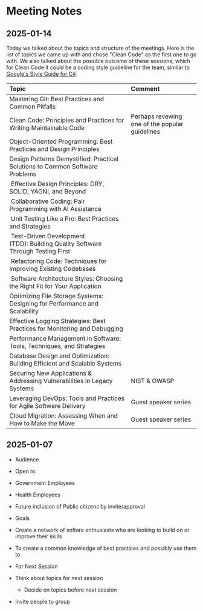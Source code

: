 # Meeting Notes

## 2025-01-14

Today we talked about the topics and structure of the meetings. Here is the list of topics we came up with and chose "Clean Code" as the first one to go with.
We also talked about the possible outcome of these sessions, which for Clean Code it could be a coding style guideline for the team, similar to [Google's Style Guide for C#](https://google.github.io/styleguide/csharp-style.html).

| Topic | Comment |
|:---------- | :---------- |
| Mastering Git: Best Practices and Common Pitfalls |
| Clean Code: Principles and Practices for Writing Maintainable Code | Perhaps revewing one of the popular guidelines |
| Object-Oriented Programming: Best Practices and Design Principles |
| Design Patterns Demystified: Practical Solutions to Common Software Problems |
| Effective Design Principles: DRY, SOLID, YAGNI, and Beyond |
| Collaborative Coding: Pair Programming with AI Assistance |
| Unit Testing Like a Pro: Best Practices and Strategies |
| Test-Driven Development (TDD): Building Quality Software Through Testing First |
| Refactoring Code: Techniques for Improving Existing Codebases |
| Software Architecture Styles: Choosing the Right Fit for Your Application |
| Optimizing File Storage Systems: Designing for Performance and Scalability |
| Effective Logging Strategies: Best Practices for Monitoring and Debugging |
| Performance Management in Software: Tools, Techniques, and Strategies |
| Database Design and Optimization: Building Efficient and Scalable Systems |
| Securing New Applications & Addressing Vulnerabilities in Legacy Systems | NIST & OWASP |
| Leveraging DevOps: Tools and Practices for Agile Software Delivery |Guest speaker series |
| Cloud Migration: Assessing When and How to Make the Move | Guest speaker series |

## 2025-01-07

- Audience 
 - Open to: 
  - Government Employees
  - Health Employees
 - Future inclusion of Public citizens by invite/approval

- Goals
 - Create a network of softare enthusiasts who are looking to build on or improve their skills 
 - To create a common knowledge of best practices and possibly use them to 

- For Next Session
 - Think about topics for next session 
   - Decide on topics before next session
 - Invite people to group

